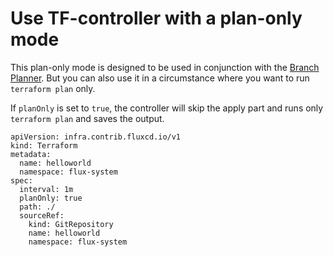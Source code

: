# Use TF-controller with a plan-only mode

This plan-only mode is designed to be used in conjunction with the [Branch Planner](../branch_planner/index.md).
But you can also use it in a circumstance where you want to run `terraform plan` only.

If `planOnly` is set to `true`, the controller will skip the apply part and runs
only `terraform plan` and saves the output.

```
apiVersion: infra.contrib.fluxcd.io/v1
kind: Terraform
metadata:
  name: helloworld
  namespace: flux-system
spec:
  interval: 1m
  planOnly: true
  path: ./
  sourceRef:
    kind: GitRepository
    name: helloworld
    namespace: flux-system
```